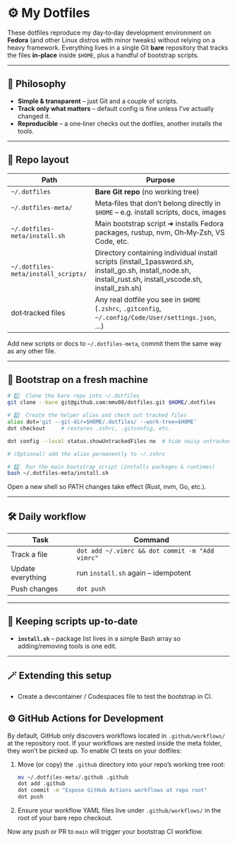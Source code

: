 # ⚙️ My Dotfiles

These dotfiles reproduce my day‑to‑day development environment on **Fedora** (and other Linux distros with minor tweaks) without relying on a heavy framework. Everything lives in a single Git **bare** repository that tracks the files **in‑place** inside `$HOME`, plus a handful of bootstrap scripts.

---

## 🧩 Philosophy

- **Simple & transparent** – just Git and a couple of scripts.
- **Track only what matters** – default config is fine unless I’ve actually changed it.
- **Reproducible** – a one‑liner checks out the dotfiles, another installs the tools.

---

## 📂 Repo layout

| Path                                | Purpose                                                                                                                                                    |
| ----------------------------------- | ---------------------------------------------------------------------------------------------------------------------------------------------------------- |
| `~/.dotfiles`                       | **Bare Git repo** (no working tree)                                                                                                                        |
| `~/.dotfiles-meta/`                 | Meta‑files that don’t belong directly in `$HOME` – e.g. install scripts, docs, images                                                                      |
| `~/.dotfiles-meta/install.sh`       | Main bootstrap script ➜ installs Fedora packages, rustup, nvm, Oh‑My‑Zsh, VS Code, etc.                                                                    |
| `~/.dotfiles-meta/install_scripts/` | Directory containing individual install scripts (install_1password.sh, install_go.sh, install_node.sh, install_rust.sh, install_vscode.sh, install_zsh.sh) |
| dot‑tracked files                   | Any real dotfile you see in `$HOME` (`.zshrc`, `.gitconfig`, `~/.config/Code/User/settings.json`, …)                                                       |

Add new scripts or docs to `~/.dotfiles-meta`, commit them the same way as any other file.

---

## 🚀 Bootstrap on a fresh machine

```bash
# 1️⃣  Clone the bare repo into ~/.dotfiles
git clone --bare git@github.com:mmv08/dotfiles.git $HOME/.dotfiles

# 2️⃣  Create the helper alias and check out tracked files
alias dot='git --git-dir=$HOME/.dotfiles/ --work-tree=$HOME'
dot checkout     # restores .zshrc, .gitconfig, etc.

dot config --local status.showUntrackedFiles no  # hide noisy untracked entries

# (Optional) add the alias permanently to ~/.zshrc

# 3️⃣  Run the main bootstrap script (installs packages & runtimes)
bash ~/.dotfiles-meta/install.sh
```

Open a new shell so PATH changes take effect (Rust, nvm, Go, etc.).

---

## 🛠️ Daily workflow

| Task              | Command                                         |
| ----------------- | ----------------------------------------------- |
| Track a file      | `dot add ~/.vimrc && dot commit -m "Add vimrc"` |
| Update everything | run `install.sh` again – idempotent             |
| Push changes      | `dot push`                                      |

---

## 🔄 Keeping scripts up‑to‑date

- **`install.sh`** – package list lives in a simple Bash array so adding/removing tools is one edit.

---

## 🪄 Extending this setup

- Create a devcontainer / Codespaces file to test the bootstrap in CI.

## ⚙️ GitHub Actions for Development

By default, GitHub only discovers workflows located in `.github/workflows/` at the repository root. If your workflows are nested inside the meta folder, they won’t be picked up. To enable CI tests on your dotfiles:

1. Move (or copy) the `.github` directory into your repo’s working tree root:

   ```bash
   mv ~/.dotfiles-meta/.github .github
   dot add .github
   dot commit -m "Expose GitHub Actions workflows at repo root"
   dot push
   ```

2. Ensure your workflow YAML files live under `.github/workflows/` in the root of your bare repo checkout.

Now any push or PR to `main` will trigger your bootstrap CI workflow.
